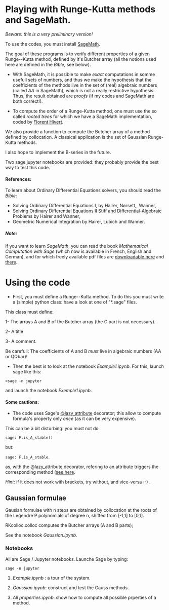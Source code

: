 

# Playing with Runge-Kutta methods and SageMath. #

_Beware: this is a very preliminary version!_

To use the codes, you must install [SageMath](http://www.sagemath.org/).

The goal of these programs is to verify different properties of a given Runge--Kutta method, defined by it's Butcher array (all the notions used here are defined in the _Bible_, see below).

* With SageMath, it is possible  to make *exact* computations in somme usefull sets of numbers, and thus we make the hypothesis that the coefficients of the methods live in the set of (real) algebraic numbers (called *AA* in SageMath), which is not a really restrictive hypothesis. Thus, the result obtained are  *proofs* (if my codes and SageMath are both correct!).

* To compute the order of a Runge-Kutta method, one must use the so called _rooted_ _trees_ for which we have a SageMath implementation, coded by [Florent Hivert](http://doc.sagemath.org/html/en/reference/combinat/sage/combinat/rooted_tree.html).

We also provide a function to compute the Butcher array of a method defined by collocation. A classical application is the set of Gaussian Runge-Kutta methods.

I also hope to implement the B-series in the future.

Two sage jupyter notebooks are provided: they probably provide  the best way to test this code.

#### References: ####

To learn about Ordinary Differential Equations solvers, you should read the
_Bible_:

*    Solving Ordinary Differential Equations I, by Hairer, Nørsett,, Wanner,
*    Solving Ordinary Differential Equations II Stiff and Differential-Algebraic
    Problems by Hairer and Wanner,
*    Geometric Numerical Integration by Hairer, Lubich and Wanner.


##### Note: ####
If you want to learn _SageMath_, you can read the book _Mathematical Computation
with Sage_ (which now is available in French, English and German), and
for which freely available pdf files are [downloadable 
here](https://members.loria.fr/PZimmermann/sagebook/english.html) and [there](http://sagebook.gforge.inria.fr/).


 # Using the code #



* First, you must define a Runge--Kutta method. To do this you must write a (simple) python class: have a look at one of "*.sage" files. 

This class must define:

  1- The arrays A and B of the Butcher array (the C part is not necessary).
  
  2- A title
  
  3- A comment.

Be carefull: The coefficients of A and B *must* live in algebraic numbers (AA or QQbar)!

* Then the best is to look at the notebook _Example1.ipynb_. For this, launch sage like this:

`>sage -n jupyter`

and launch the notebook _Exemple1.ipynb_.

#### Some cautions: ####

*  The code uses Sage's [@lazy_attribute](http://doc.sagemath.org/html/en/reference/misc/sage/misc/lazy_attribute.html) decorator; this allow to compute
formula's property only _once_ (as it can be very expensive).

This can be a bit disturbing:
 you must not do

`sage: F.is_A_stable()` 

but:

`sage: F.is_A_stable`.

as, with the @lazy_attribute decorator, refering to an attribute triggers the corresponding method ([see here](http://doc.sagemath.org/html/en/reference/misc/sage/misc/lazy_attribute.html).

_Hint:_ if it does not work with brackets, try without, and vice-versa :-) .


## Gaussian formulae ##

Gausian formulae with n steps are obtained by collocation at the roots of the Legendre P polynomials of degree n, shifted from [-1,1] to [0,1].

RKcolloc.colloc computes the Butcher arrays (A and B parts);

See the notebook _Gaussian.ipynb._



### Notebooks ###

All are Sage / Jupyter notebooks. Launche Sage by typing:

`sage -n jupyter`


1. _Example.ipynb_ :  a tour of the system.

2. _Gaussian.ipynb_:  construct and test the Gauss methods.

3. _All properties.ipynb_: show how to compute all possible prperties of a method.
